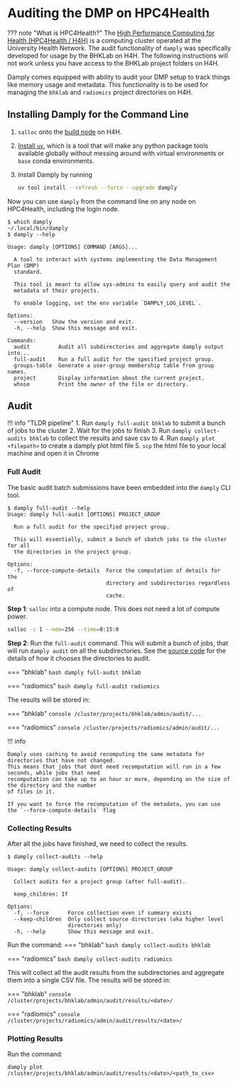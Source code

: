 # Auditing the DMP on HPC4Health

??? note "What is HPC4Health?"
    The [High Performance Computing for Health (HPC4Health / H4H)](https://bhklab.github.io/HPC4Health/) is a computing cluster operated at the University Health Network. The audit functionality of `damply` was specifically developed for usage by the BHKLab on H4H. The following instructions will not work unless you have access to the BHKLab project folders on H4H.

Damply comes equipped with ability to audit your DMP setup to track things like memory usage and metadata. This functionality is to be used for managing the `bhklab` and `radiomics` project directories on H4H.

## Installing Damply for the Command Line

1. `salloc` onto the [build node](https://bhklab.github.io/HPC4Health/setup/02_ssh_into_h4h/?h=build#remote-access-nodes:~:text=Remote%20Access%20Nodes-,%F0%9F%94%97,-Here%20is%20a) on H4H.

2. [Install `uv`](https://docs.astral.sh/uv/getting-started/installation/), which is a tool that will make any python package tools available globally without messing around with virtual environments or `base` conda environments.

3. Install Damply by running
    ```bash
    uv tool install --refresh --force --upgrade damply
    ```

Now you can use `damply` from the command line on any node on HPC4Health, including the login node. 

```console
$ which damply
~/.local/bin/damply
$ damply --help

Usage: damply [OPTIONS] COMMAND [ARGS]...

  A tool to interact with systems implementing the Data Management Plan (DMP)
  standard.

  This tool is meant to allow sys-admins to easily query and audit the
  metadata of their projects.

  To enable logging, set the env variable `DAMPLY_LOG_LEVEL`.

Options:
  --version   Show the version and exit.
  -h, --help  Show this message and exit.

Commands:
  audit         Audit all subdirectories and aggregate damply output into...
  full-audit    Run a full audit for the specified project group.
  groups-table  Generate a user-group membership table from group names.
  project       Display information about the current project.
  whose         Print the owner of the file or directory.
```

## Audit

!!! info "TLDR pipeline"
    1. Run `damply full-audit bhklab` to submit a bunch of jobs to the cluster
    2. Wait for the jobs to finish
    3. Run `damply collect-audits bhklab` to collect the results and save csv to <filepath>
    4. Run `damply plot <filepath>` to create a damply plot html file
    5. `scp` the html file to your local machine and open it in Chrome

### Full Audit

The basic audit batch submissions have been embedded into the `damply` CLI tool.

```console
$ damply full-audit --help
Usage: damply full-audit [OPTIONS] PROJECT_GROUP

  Run a full audit for the specified project group.

  This will essentially, submit a bunch of sbatch jobs to the cluster for all
  the directories in the project group.

Options:
  -f, --force-compute-details  Force the computation of details for the
                               directory and subdirectories regardless of
                               cache.
```

**Step 1**: `salloc` into a compute node. This does not need a lot of compute power.

```bash
salloc -c 1 --mem=256 --time=0:15:0
```

**Step 2**: Run the `full-audit` command. This will submit a bunch of jobs, that will run `damply audit` on all the subdirectories. See the [source code](https://github.com/bhklab/damply/blob/94e704e2ae8846161359604e42e185d08ef0ee8b/src/damply/cli/audit/main.py#L141) for the details of how it chooses the directories to audit.

=== "bhklab"
    ```bash
    damply full-audit bhklab
    ```

=== "radiomics"
    ```bash
    damply full-audit radiomics
    ```

The results will be stored in:

=== "bhklab"
    ```console
    /cluster/projects/bhklab/admin/audit/...
    ```

=== "radiomics"
    ```console
    /cluster/projects/radiomics/admin/audit/...
    ```

!!! info

    Damply uses caching to avoid recomputing the same metadata for directories that have not changed.
    This means that jobs that dont need recomputation will run in a few seconds, while jobs that need
    recomputation can take up to an hour or more, depending on the size of the directory and the number
    of files in it.

    If you want to force the recomputation of the metadata, you can use the `--force-compute-details` flag


### Collecting Results

After all the jobs have finished, we need to collect the results.

```console
$ damply collect-audits --help

Usage: damply collect-audits [OPTIONS] PROJECT_GROUP

  Collect audits for a project group (after full-audit).

  keep_children: If

Options:
  -f, --force      Force collection even if summary exists
  --keep-children  Only collect source directories (aka higher level
                   directories only)
  -h, --help       Show this message and exit.
```

Run the command:
=== "bhklab"
    ```bash
    damply collect-audits bhklab
    ```

=== "radiomics"
    ```bash
    damply collect-audits radiomics
    ```


This will collect all the audit results from the subdirectories and aggregate them into a single CSV file.
The results will be stored in:

=== "bhklab"
    ```console
    /cluster/projects/bhklab/admin/audit/results/<date>/
    ```

=== "radiomics"
    ```console
    /cluster/projects/radiomics/admin/audit/results/<date>/
    ```

### Plotting Results

Run the command:

```console
damply plot /cluster/projects/bhklab/admin/audit/results/<date>/<path_to_csv>
```
